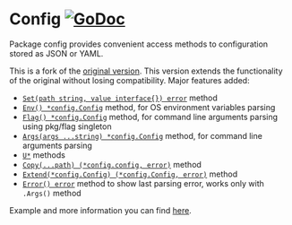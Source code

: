 # Config [![GoDoc](https://godoc.org/github.com/olebedev/config?status.png)](https://godoc.org/github.com/olebedev/config)

Package config provides convenient access methods to configuration
stored as JSON or YAML.

This is a fork of the [original version](https://github.com/moraes/config).
This version extends the functionality of the original without losing compatibility.
Major features added:

- [`Set(path string, value interface{}) error`](http://godoc.org/github.com/olebedev/config#Config.Set) method
- [`Env() *config.Config`](http://godoc.org/github.com/olebedev/config#Config.Env) method, for OS environment variables parsing
- [`Flag() *config.Config`](http://godoc.org/github.com/olebedev/config#Config.Flag) method, for command line arguments parsing using pkg/flag singleton
- [`Args(args ...string) *config.Config`](http://godoc.org/github.com/olebedev/config#Config.Args) method, for command line arguments parsing
- [`U*`](https://godoc.org/github.com/olebedev/config#Config.UBool) methods
- [`Copy(...path) (*config.config, error)`](https://godoc.org/github.com/olebedev/config#Config.Copy) method
- [`Extend(*config.Config) (*config.Config, error)`](https://godoc.org/github.com/olebedev/config#Config.Extend) method
- [`Error() error`](https://godoc.org/github.com/olebedev/config#Config.Error) method to show last parsing error, works only with `.Args()` method

Example and more information you can find [here](http://godoc.org/github.com/olebedev/config).
